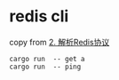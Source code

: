 # redis cli


copy from [2. 解析Redis协议](https://zhuanlan.zhihu.com/p/139387293)
``` shell
cargo run  -- get a
cargo run  -- ping
```
